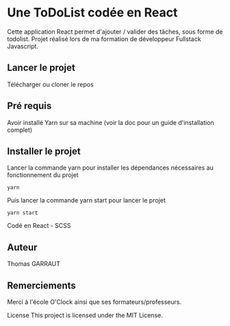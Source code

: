 # Une ToDoList codée en React

Cette application React permet d'ajouter / valider des tâches, sous forme de todolist.
Projet réalisé lors de ma formation de développeur Fullstack Javascript.

## Lancer le projet

Télécharger ou cloner le repos

## Pré requis

Avoir installé Yarn sur sa machine (voir la doc pour un guide d'installation complet)

## Installer le projet

Lancer la commande yarn pour installer les dépendances nécessaires au fonctionnement du projet

```
yarn
```

Puis lancer la commande yarn start pour lancer le projet

```
yarn start
```

Codé en React - SCSS

## Auteur

Thomas GARRAUT

## Remerciements

Merci à l'école O'Clock ainsi que ses formateurs/professeurs.

License
This project is licensed under the MIT License.
